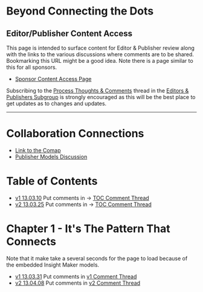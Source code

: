 # Beyond Connecting the Dots #
## Editor/Publisher Content Access ##

This page is intended to surface content for Editor & Publisher review along with the links to the various discussions where comments are to be shared. Bookmarking this URL might be a good idea. Note there is a page similar to this for all sponsors.

- [Sponsor Content Access Page](http://www.systemswiki.org/bctd/bctd.html)

Subscribing to the [Process Thoughts & Comments](http://linkd.in/105kD1h) thread in the [Editors & Publishers Subgroup](http://www.linkedin.com/groups?gid=4936103) is strongly encouraged as this will be the best place to get updates as to changes and updates.

<!--
<a rel="license" href="http://creativecommons.org/licenses/by-nc-sa/3.0/deed.en_US"><img alt="Creative Commons License" style="border-width:0" src="http://i.creativecommons.org/l/by-nc-sa/3.0/88x31.png" /></a><br>Beyond Connecting the Dots by <a href="http://creativecommons.org/ns#">Gene Bellinger & Scott Fortmann-Roe</a> is licensed under a <a rel="license" href="http://creativecommons.org/licenses/by-nc-sa/3.0/deed.en_US">Creative Commons Attribution-NonCommercial-ShareAlike 3.0 Unported License</a>.

- As per [Copyright in General](http://www.copyright.gov/help/faq/faq-general.html) this work is under copyright protection the moment it is created. 
- We would also appreciate you respecting an embargo on this work for three months after publication so it is not shared with others who have not sponsored this program and essentially paid to get a window where they are the only ones with access.
- For those who contribute content to the book that content is under copyright of the book. 
-->

----------

# Collaboration Connections #

- [Link to the Comap](http://go.comapping.com/comapping.html#mapid=128295)
- [Publisher Models Discussion](http://linkd.in/105l2Rb)

# Table of Contents #

- [v1 13.03.10](./contents-v1.html) Put comments in -> [TOC Comment Thread](http://linkd.in/YXm1wt)
- [v2 13.03.25](./contents-v2.html) Put comments in -> [TOC Comment Thread](http://linkd.in/YXm1wt)

# Chapter 1 - It's The Pattern That Connects #

Note that it make take a several seconds for the page to load because of the embedded Insight Maker models.

- [v1 13.03.31](./learning-v1/learning.html) Put comments in [v1 Comment Thread](http://linkd.in/YXlWJ1)
- [v2 13.04.08](./learning-v2/learning.html) Put comments in [v2 Comment Thread](http://linkd.in/10MF5xE)



